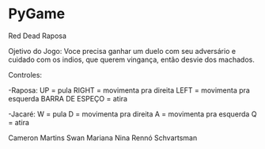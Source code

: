 # PyGame
Red Dead Raposa

Ojetivo do Jogo:
Voce precisa ganhar um duelo com seu adversário e cuidado com os indios, que querem vingança, então desvie dos machados.

Controles:

-Raposa:
UP = pula
RIGHT = movimenta pra direita
LEFT = movimenta pra esquerda
BARRA DE ESPEÇO = atira

-Jacaré:
W = pula
D = movimenta pra direita
A = movimenta pra esquerda
Q = atira



Cameron Martins Swan
Mariana 
Nina Rennó Schvartsman  

